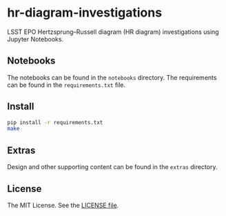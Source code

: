 # hr-diagram-investigations
LSST EPO Hertzsprung–Russell diagram (HR diagram) investigations using Jupyter Notebooks.

Notebooks
---------

The notebooks can be found in the `notebooks` directory. The requirements can be found in the `requirements.txt` file.

Install
------

```bash
pip install -r requirements.txt
make
```

Extras
------

Design and other supporting content can be found in the `extras` directory.

License
-------

The MIT License. See the [LICENSE file](https://github.com/lsst-epo/hr-diagram-investigations/blob/master/LICENSE).